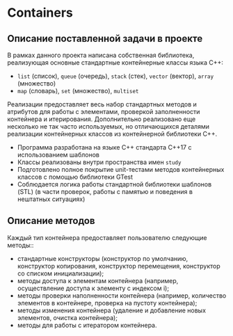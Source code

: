# Containers

## Описание поставленной задачи в проекте

В рамках данного проекта написана собственная библиотека, реализующая основные стандартные контейнерные классы языка С++: 
- `list` (список), `queue` (очередь), `stack` (стек), `vector` (вектор), `array` (множество)
- `map` (словарь),  `set` (множество), `multiset`

Реализации предоставляет весь набор стандартных методов и атрибутов для работы с элементами, проверкой заполненности контейнера и итерирования. Дополнительно реализовано еще несколько не так часто используемых, но отличающихся деталями реализации контейнерных классов из контейнерной библиотеки C++.

- Программа разработана на языке C++ стандарта C++17 с использованием шаблонов
- Классы реализованы внутри пространства имен `study`
- Подготовлено полное покрытие unit-тестами методов контейнерных классов c помощью библиотеки GTest
- Соблюдается логика работы стандартной библиотеки шаблонов (STL) (в части проверок, работы с памятью и поведения в нештатных ситуациях)

## Описание методов

Каждый тип контейнера предоставляет пользователю следующие методы::

- стандартные конструкторы (конструктор по умолчанию, конструктор копирования, конструктор перемещения, конструктор со списком инициализации);
- методы доступа к элементам контейнера (например, осуществление доступа к элементу с индексом i);
- методы проверки наполненности контейнера (например, количество элементов в контейнере, проверка на пустоту контейнера);
- методы изменения контейнера (удаление и добавление новых элементов, очистка контейнера);
- методы для работы с итератором контейнера.
